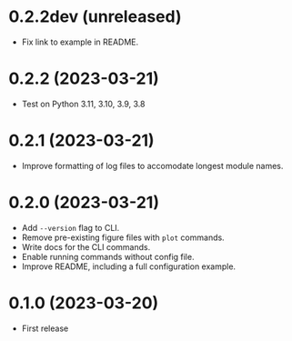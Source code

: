 # 0.2.2dev (unreleased)

- Fix link to example in README.

# 0.2.2 (2023-03-21)

- Test on Python 3.11, 3.10, 3.9, 3.8

# 0.2.1 (2023-03-21)

- Improve formatting of log files to accomodate longest module names.

# 0.2.0 (2023-03-21)

- Add `--version` flag to CLI.
- Remove pre-existing figure files with `plot` commands.
- Write docs for the CLI commands.
- Enable running commands without config file.
- Improve README, including a full configuration example.

# 0.1.0 (2023-03-20)

- First release
